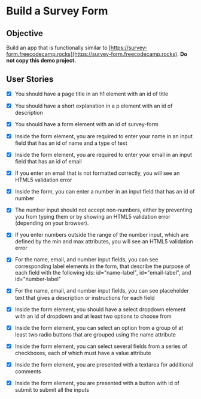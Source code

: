 # Build a Survey Form

## Objective
Build an app that is functionally similar to [https://survey-form.freecodecamp.rocks](https://survey-form.freecodecamp.rocks). **Do not copy this demo project.**


## User Stories

- [x] You should have a page title in an h1 element with an id of title
- [x] You should have a short explanation in a p element with an id of description
- [x] You should have a form element with an id of survey-form
- [x] Inside the form element, you are required to enter your name in an input field that has an id of name and a type of text
- [x] Inside the form element, you are required to enter your email in an input field that has an id of email
- [x] If you enter an email that is not formatted correctly, you will see an HTML5 validation error
- [x] Inside the form, you can enter a number in an input field that has an id of number
- [x] The number input should not accept non-numbers, either by preventing you from typing them or by showing an HTML5 validation error (depending on your browser).
- [x] If you enter numbers outside the range of the number input, which are defined by the min and max attributes, you will see an HTML5 validation error
- [x] For the name, email, and number input fields, you can see corresponding label elements in the form, that describe the purpose of each field with the following ids: id="name-label", id="email-label", and id="number-label"
- [x] For the name, email, and number input fields, you can see placeholder text that gives a description or instructions for each field
- [x] Inside the form element, you should have a select dropdown element with an id of dropdown and at least two options to choose from
- [x] Inside the form element, you can select an option from a group of at least two radio buttons that are grouped using the name attribute
- [x] Inside the form element, you can select several fields from a series of checkboxes, each of which must have a value attribute
- [x] Inside the form element, you are presented with a textarea for additional comments
- [x] Inside the form element, you are presented with a button with id of submit to submit all the inputs

